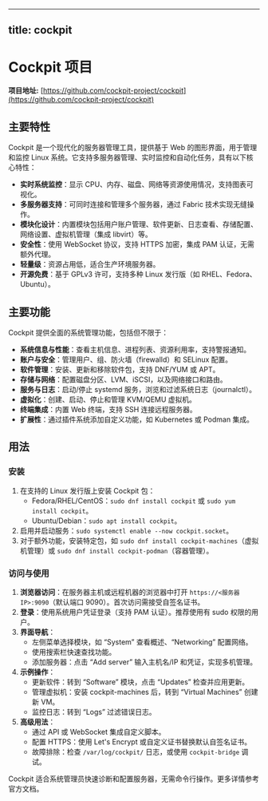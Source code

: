 
---
title: cockpit
---

# Cockpit 项目

**项目地址:** [https://github.com/cockpit-project/cockpit](https://github.com/cockpit-project/cockpit)

## 主要特性
Cockpit 是一个现代化的服务器管理工具，提供基于 Web 的图形界面，用于管理和监控 Linux 系统。它支持多服务器管理、实时监控和自动化任务，具有以下核心特性：
- **实时系统监控**：显示 CPU、内存、磁盘、网络等资源使用情况，支持图表可视化。
- **多服务器支持**：可同时连接和管理多个服务器，通过 Fabric 技术实现无缝操作。
- **模块化设计**：内置模块包括用户账户管理、软件更新、日志查看、存储配置、网络设置、虚拟机管理（集成 libvirt）等。
- **安全性**：使用 WebSocket 协议，支持 HTTPS 加密，集成 PAM 认证，无需额外代理。
- **轻量级**：资源占用低，适合生产环境服务器。
- **开源免费**：基于 GPLv3 许可，支持多种 Linux 发行版（如 RHEL、Fedora、Ubuntu）。

## 主要功能
Cockpit 提供全面的系统管理功能，包括但不限于：
- **系统信息与性能**：查看主机信息、进程列表、资源利用率，支持警报通知。
- **账户与安全**：管理用户、组、防火墙（firewalld）和 SELinux 配置。
- **软件管理**：安装、更新和移除软件包，支持 DNF/YUM 或 APT。
- **存储与网络**：配置磁盘分区、LVM、iSCSI，以及网络接口和路由。
- **服务与日志**：启动/停止 systemd 服务，浏览和过滤系统日志（journalctl）。
- **虚拟化**：创建、启动、停止和管理 KVM/QEMU 虚拟机。
- **终端集成**：内置 Web 终端，支持 SSH 连接远程服务器。
- **扩展性**：通过插件系统添加自定义功能，如 Kubernetes 或 Podman 集成。

## 用法
### 安装
1. 在支持的 Linux 发行版上安装 Cockpit 包：
   - Fedora/RHEL/CentOS：`sudo dnf install cockpit` 或 `sudo yum install cockpit`。
   - Ubuntu/Debian：`sudo apt install cockpit`。
2. 启用并启动服务：`sudo systemctl enable --now cockpit.socket`。
3. 对于额外功能，安装特定包，如 `sudo dnf install cockpit-machines`（虚拟机管理）或 `sudo dnf install cockpit-podman`（容器管理）。

### 访问与使用
1. **浏览器访问**：在服务器主机或远程机器的浏览器中打开 `https://<服务器IP>:9090`（默认端口 9090）。首次访问需接受自签名证书。
2. **登录**：使用系统用户凭证登录（支持 PAM 认证）。推荐使用有 sudo 权限的用户。
3. **界面导航**：
   - 左侧菜单选择模块，如 “System” 查看概述、“Networking” 配置网络。
   - 使用搜索栏快速查找功能。
   - 添加服务器：点击 “Add server” 输入主机名/IP 和凭证，实现多机管理。
4. **示例操作**：
   - 更新软件：转到 “Software” 模块，点击 “Updates” 检查并应用更新。
   - 管理虚拟机：安装 cockpit-machines 后，转到 “Virtual Machines” 创建新 VM。
   - 监控日志：转到 “Logs” 过滤错误日志。
5. **高级用法**：
   - 通过 API 或 WebSocket 集成自定义脚本。
   - 配置 HTTPS：使用 Let's Encrypt 或自定义证书替换默认自签名证书。
   - 故障排除：检查 `/var/log/cockpit/` 日志，或使用 `cockpit-bridge` 调试。

Cockpit 适合系统管理员快速诊断和配置服务器，无需命令行操作。更多详情参考官方文档。